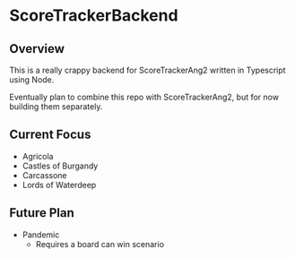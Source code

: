 # ScoreTrackerBackend
## Overview
This is a really crappy backend for ScoreTrackerAng2 written in Typescript using Node.

Eventually plan to combine this repo with ScoreTrackerAng2, but for now building them separately.

## Current Focus
+ Agricola
+ Castles of Burgandy
+ Carcassone
+ Lords of Waterdeep

## Future Plan
+ Pandemic
    - Requires a board can win scenario